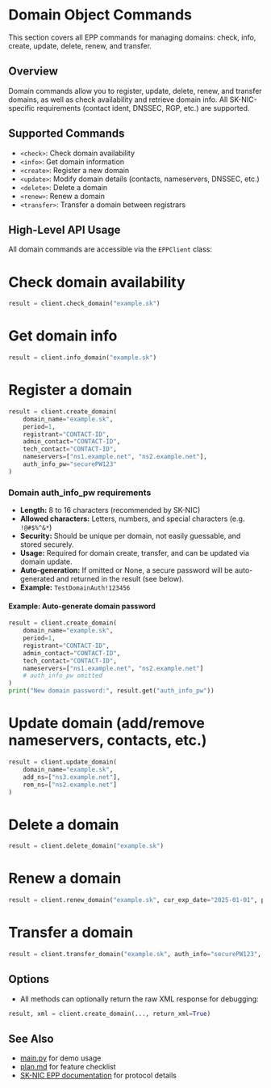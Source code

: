 # Domain Object Commands

This section covers all EPP commands for managing domains: check, info, create, update, delete, renew, and transfer.

## Overview
Domain commands allow you to register, update, delete, renew, and transfer domains, as well as check availability and retrieve domain info. All SK-NIC-specific requirements (contact ident, DNSSEC, RGP, etc.) are supported.

## Supported Commands
- `<check>`: Check domain availability
- `<info>`: Get domain information
- `<create>`: Register a new domain
- `<update>`: Modify domain details (contacts, nameservers, DNSSEC, etc.)
- `<delete>`: Delete a domain
- `<renew>`: Renew a domain
- `<transfer>`: Transfer a domain between registrars

## High-Level API Usage
All domain commands are accessible via the `EPPClient` class:

# Check domain availability

```python
result = client.check_domain("example.sk")
```

# Get domain info

```python
result = client.info_domain("example.sk")
```

# Register a domain

```python
result = client.create_domain(
    domain_name="example.sk",
    period=1,
    registrant="CONTACT-ID",
    admin_contact="CONTACT-ID",
    tech_contact="CONTACT-ID",
    nameservers=["ns1.example.net", "ns2.example.net"],
    auth_info_pw="securePW123"
)
```


### Domain auth_info_pw requirements
- **Length:** 8 to 16 characters (recommended by SK-NIC)
- **Allowed characters:** Letters, numbers, and special characters (e.g. `!@#$%^&*`)
- **Security:** Should be unique per domain, not easily guessable, and stored securely.
- **Usage:** Required for domain create, transfer, and can be updated via domain update.
- **Auto-generation:** If omitted or None, a secure password will be auto-generated and returned in the result (see below).
- **Example:** `TestDomainAuth!123456`

#### Example: Auto-generate domain password

```python
result = client.create_domain(
    domain_name="example.sk",
    period=1,
    registrant="CONTACT-ID",
    admin_contact="CONTACT-ID",
    tech_contact="CONTACT-ID",
    nameservers=["ns1.example.net", "ns2.example.net"]
    # auth_info_pw omitted
)
print("New domain password:", result.get("auth_info_pw"))
```

# Update domain (add/remove nameservers, contacts, etc.)

```python
result = client.update_domain(
    domain_name="example.sk",
    add_ns=["ns3.example.net"],
    rem_ns=["ns2.example.net"]
)
```

# Delete a domain

```python
result = client.delete_domain("example.sk")
```

# Renew a domain

```python
result = client.renew_domain("example.sk", cur_exp_date="2025-01-01", period=1)
```

# Transfer a domain

```python
result = client.transfer_domain("example.sk", auth_info="securePW123", op="request")
```

## Options
- All methods can optionally return the raw XML response for debugging:

```python
result, xml = client.create_domain(..., return_xml=True)
```

## See Also
- [main.py](main.py) for demo usage
- [plan.md](plan.md) for feature checklist
- [SK-NIC EPP documentation](EPP_Commands.md) for protocol details
